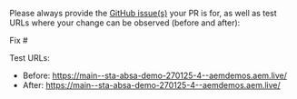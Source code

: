 Please always provide the [GitHub issue(s)](../issues) your PR is for, as well as test URLs where your change can be observed (before and after):

Fix #<gh-issue-id>

Test URLs:
- Before: https://main--sta-absa-demo-270125-4--aemdemos.aem.live/
- After: https://main--sta-absa-demo-270125-4--aemdemos.aem.live/
